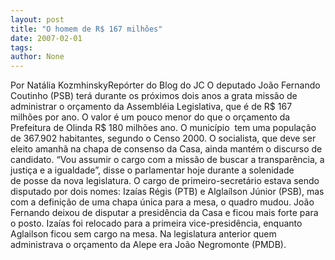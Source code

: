 ```yaml
---
layout: post
title: "O homem de R$ 167 milhões"
date: 2007-02-01
tags: 
author: None
---
```

Por Natália KozmhinskyRepórter do Blog do JC 
O deputado João Fernando Coutinho (PSB) terá durante os próximos dois anos a grata missão de administrar o orçamento da Assembléia Legislativa, que é de R$ 167 milhões por ano. 
O valor é um pouco menor do que o orçamento da Prefeitura de Olinda R$ 180 milhões ano.&nbsp;O município&nbsp; tem uma população de 367.902 habitantes, segundo o Censo 2000.
O socialista, que deve ser eleito amanhã na chapa de consenso da Casa, ainda mantém o discurso de candidato. “Vou assumir o cargo com a missão de buscar a transparência, a justiça e a igualdade”, disse o parlamentar hoje durante&nbsp;a solenidade de&nbsp;posse da nova legislatura. 
O cargo de primeiro-secretário estava sendo disputado por dois nomes: Izaías Régis (PTB) e Alglaílson Júnior (PSB), mas com a definição de uma&nbsp;chapa única para a mesa, o quadro mudou. 
João Fernando deixou de disputar a presidência da Casa e ficou mais forte para o posto. Izaías foi relocado para a primeira vice-presidência, enquanto Aglailson ficou sem cargo na mesa. 
Na legislatura anterior quem administrava o orçamento da Alepe era João Negromonte (PMDB).  